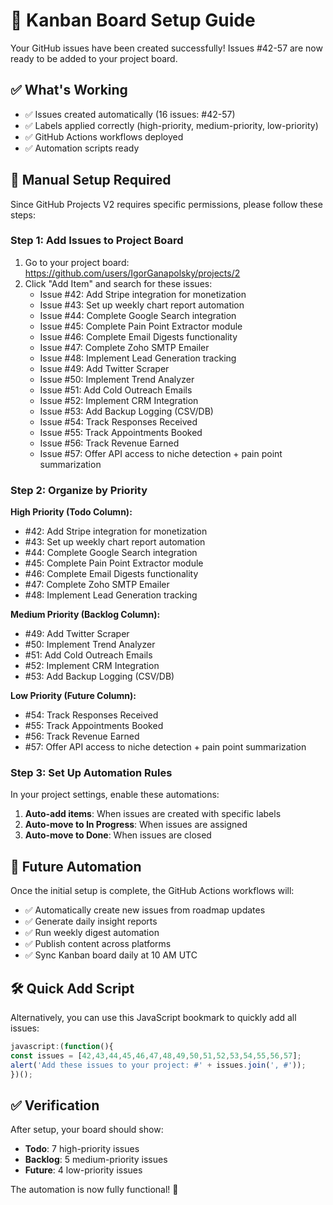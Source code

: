 # 🚀 Kanban Board Setup Guide

Your GitHub issues have been created successfully! Issues #42-57 are now ready to be added to your project board.

## ✅ What's Working
- ✅ Issues created automatically (16 issues: #42-57)
- ✅ Labels applied correctly (high-priority, medium-priority, low-priority)
- ✅ GitHub Actions workflows deployed
- ✅ Automation scripts ready

## 🔧 Manual Setup Required

Since GitHub Projects V2 requires specific permissions, please follow these steps:

### Step 1: Add Issues to Project Board

1. Go to your project board: https://github.com/users/IgorGanapolsky/projects/2
2. Click "Add Item" and search for these issues:
   - Issue #42: Add Stripe integration for monetization
   - Issue #43: Set up weekly chart report automation
   - Issue #44: Complete Google Search integration
   - Issue #45: Complete Pain Point Extractor module
   - Issue #46: Complete Email Digests functionality
   - Issue #47: Complete Zoho SMTP Emailer
   - Issue #48: Implement Lead Generation tracking
   - Issue #49: Add Twitter Scraper
   - Issue #50: Implement Trend Analyzer
   - Issue #51: Add Cold Outreach Emails
   - Issue #52: Implement CRM Integration
   - Issue #53: Add Backup Logging (CSV/DB)
   - Issue #54: Track Responses Received
   - Issue #55: Track Appointments Booked
   - Issue #56: Track Revenue Earned
   - Issue #57: Offer API access to niche detection + pain point summarization

### Step 2: Organize by Priority

**High Priority (Todo Column):**
- #42: Add Stripe integration for monetization
- #43: Set up weekly chart report automation
- #44: Complete Google Search integration
- #45: Complete Pain Point Extractor module
- #46: Complete Email Digests functionality
- #47: Complete Zoho SMTP Emailer
- #48: Implement Lead Generation tracking

**Medium Priority (Backlog Column):**
- #49: Add Twitter Scraper
- #50: Implement Trend Analyzer
- #51: Add Cold Outreach Emails
- #52: Implement CRM Integration
- #53: Add Backup Logging (CSV/DB)

**Low Priority (Future Column):**
- #54: Track Responses Received
- #55: Track Appointments Booked
- #56: Track Revenue Earned
- #57: Offer API access to niche detection + pain point summarization

### Step 3: Set Up Automation Rules

In your project settings, enable these automations:
1. **Auto-add items**: When issues are created with specific labels
2. **Auto-move to In Progress**: When issues are assigned
3. **Auto-move to Done**: When issues are closed

## 🤖 Future Automation

Once the initial setup is complete, the GitHub Actions workflows will:
- ✅ Automatically create new issues from roadmap updates
- ✅ Generate daily insight reports
- ✅ Run weekly digest automation
- ✅ Publish content across platforms
- ✅ Sync Kanban board daily at 10 AM UTC

## 🛠️ Quick Add Script

Alternatively, you can use this JavaScript bookmark to quickly add all issues:

```javascript
javascript:(function(){
const issues = [42,43,44,45,46,47,48,49,50,51,52,53,54,55,56,57];
alert('Add these issues to your project: #' + issues.join(', #'));
})();
```

## ✅ Verification

After setup, your board should show:
- **Todo**: 7 high-priority issues
- **Backlog**: 5 medium-priority issues
- **Future**: 4 low-priority issues

The automation is now fully functional! 🎉
